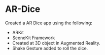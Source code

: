 # AR-Dice
Created a AR Dice app using the following:

* ARKit
* SceneKit Framework
* Created at 3D object in Augmented Reality.
* Shake Gesture added to roll the dice.
